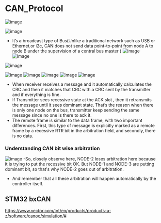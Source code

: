 # CAN_Protocol

![image](https://github.com/hieunguyen0202/CAN_Protocol/assets/98166568/c0cd741f-0857-4ab1-8aac-c9ca17a8961d)


![image](https://github.com/hieunguyen0202/CAN_Protocol/assets/98166568/9701b95a-3d73-4d04-98d1-bd6873ee2e29)

- It’s a broadcast type of Bus(Unlike a traditional network such as USB or Ethernet,or i2c, CAN does not send data point-to-point from node A to node B under the supervision of a central bus master )
![image](https://github.com/hieunguyen0202/CAN_Protocol/assets/98166568/80231ad7-5565-42b0-ba74-0b27da0e6703)
![image](https://github.com/hieunguyen0202/CAN_Protocol/assets/98166568/32872db5-0a68-404c-96de-1261da8df31d)



![image](https://github.com/hieunguyen0202/CAN_Protocol/assets/98166568/4404553d-d9c5-4d8d-98df-6a694a5d1e99)

![image](https://github.com/hieunguyen0202/CAN_Protocol/assets/98166568/35a14365-76cf-429d-a901-73d62080c3d3)
![image](https://github.com/hieunguyen0202/CAN_Protocol/assets/98166568/a9047686-ebd3-4f18-b5b4-aee3a6575e3f)
![image](https://github.com/hieunguyen0202/CAN_Protocol/assets/98166568/e8fc785f-8154-4672-bdc7-54f3a420ecd2)
![image](https://github.com/hieunguyen0202/CAN_Protocol/assets/98166568/a5beb4f3-717c-44f5-a57d-851a757534bd)
![image](https://github.com/hieunguyen0202/CAN_Protocol/assets/98166568/c7903559-e194-4e91-a2a4-4f01cc1183dc)

- When receiver receives a message and it automatically calculates the CRC and then it matches that CRC with a CRC sent by the transmitter and if everything is fine.
- If Transmitter sees recessive state at the ACK slot , then it retransmits the message until it sees dominant state. That’s the reason when there is only one node on the bus, transmitter keep sending the same message since no one is there to ack it.
- The remote frame is similar to the data frame, with two important differences. First, this type of message is explicitly marked as a remote frame by a recessive RTR bit in the arbitration field, and secondly, there is no data.
### Understanding CAN bit wise arbitration
![image](https://github.com/hieunguyen0202/CAN_Protocol/assets/98166568/a02e1779-777b-4a10-82db-552501fb377e)
-So, closely observe here, NODE-2 loses arbitration here because it is trying to put the recessive bit OK. But NODE-1 and NODE-3 are putting dominant bit, so that's why NODE-2 goes out of arbitration.
- And remember that all these arbitration will happen automatically by the controller itself.

## STM32 bxCAN
https://www.vector.com/int/en/products/products-a-z/software/canoe/simulation/#


